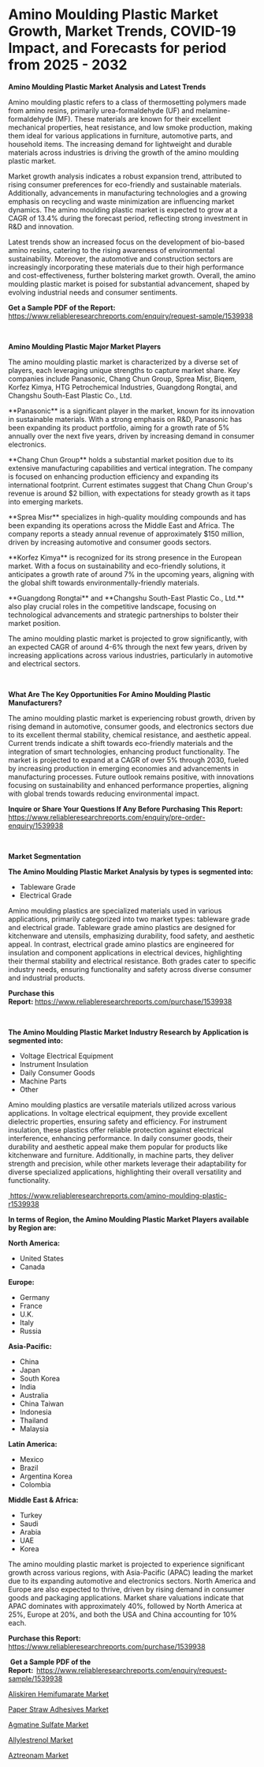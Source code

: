 <p><h1>Amino Moulding Plastic Market Growth, Market Trends, COVID-19 Impact, and Forecasts for period from 2025 - 2032</h1></p><p><strong>Amino Moulding Plastic Market Analysis and Latest Trends</strong></p>
<p><p>Amino moulding plastic refers to a class of thermosetting polymers made from amino resins, primarily urea-formaldehyde (UF) and melamine-formaldehyde (MF). These materials are known for their excellent mechanical properties, heat resistance, and low smoke production, making them ideal for various applications in furniture, automotive parts, and household items. The increasing demand for lightweight and durable materials across industries is driving the growth of the amino moulding plastic market.</p><p>Market growth analysis indicates a robust expansion trend, attributed to rising consumer preferences for eco-friendly and sustainable materials. Additionally, advancements in manufacturing technologies and a growing emphasis on recycling and waste minimization are influencing market dynamics. The amino moulding plastic market is expected to grow at a CAGR of 13.4% during the forecast period, reflecting strong investment in R&D and innovation.</p><p>Latest trends show an increased focus on the development of bio-based amino resins, catering to the rising awareness of environmental sustainability. Moreover, the automotive and construction sectors are increasingly incorporating these materials due to their high performance and cost-effectiveness, further bolstering market growth. Overall, the amino moulding plastic market is poised for substantial advancement, shaped by evolving industrial needs and consumer sentiments.</p></p>
<p><strong>Get a Sample PDF of the Report:&nbsp;</strong> <a href="https://www.reliableresearchreports.com/enquiry/request-sample/1539938?utm_campaign=37&utm_medium=2&utm_source=Github&utm_content=ia&utm_term=01042025&utm_id=amino-moulding-plastic">https://www.reliableresearchreports.com/enquiry/request-sample/1539938</a></p>
<p>&nbsp;</p>
<p><strong>Amino Moulding Plastic Major Market Players</strong></p>
<p><p>The amino moulding plastic market is characterized by a diverse set of players, each leveraging unique strengths to capture market share. Key companies include Panasonic, Chang Chun Group, Sprea Misr, Biqem, Korfez Kimya, HTG Petrochemical Industries, Guangdong Rongtai, and Changshu South-East Plastic Co., Ltd.</p><p>**Panasonic** is a significant player in the market, known for its innovation in sustainable materials. With a strong emphasis on R&D, Panasonic has been expanding its product portfolio, aiming for a growth rate of 5% annually over the next five years, driven by increasing demand in consumer electronics.</p><p>**Chang Chun Group** holds a substantial market position due to its extensive manufacturing capabilities and vertical integration. The company is focused on enhancing production efficiency and expanding its international footprint. Current estimates suggest that Chang Chun Group's revenue is around $2 billion, with expectations for steady growth as it taps into emerging markets.</p><p>**Sprea Misr** specializes in high-quality moulding compounds and has been expanding its operations across the Middle East and Africa. The company reports a steady annual revenue of approximately $150 million, driven by increasing automotive and consumer goods sectors.</p><p>**Korfez Kimya** is recognized for its strong presence in the European market. With a focus on sustainability and eco-friendly solutions, it anticipates a growth rate of around 7% in the upcoming years, aligning with the global shift towards environmentally-friendly materials.</p><p>**Guangdong Rongtai** and **Changshu South-East Plastic Co., Ltd.** also play crucial roles in the competitive landscape, focusing on technological advancements and strategic partnerships to bolster their market position.</p><p>The amino moulding plastic market is projected to grow significantly, with an expected CAGR of around 4-6% through the next few years, driven by increasing applications across various industries, particularly in automotive and electrical sectors.</p></p>
<p>&nbsp;</p>
<p><strong>What Are The Key Opportunities For Amino Moulding Plastic Manufacturers?</strong></p>
<p><p>The amino moulding plastic market is experiencing robust growth, driven by rising demand in automotive, consumer goods, and electronics sectors due to its excellent thermal stability, chemical resistance, and aesthetic appeal. Current trends indicate a shift towards eco-friendly materials and the integration of smart technologies, enhancing product functionality. The market is projected to expand at a CAGR of over 5% through 2030, fueled by increasing production in emerging economies and advancements in manufacturing processes. Future outlook remains positive, with innovations focusing on sustainability and enhanced performance properties, aligning with global trends towards reducing environmental impact.</p></p>
<p><strong>Inquire or Share Your Questions If Any Before Purchasing This Report:</strong> <a href="https://www.reliableresearchreports.com/enquiry/pre-order-enquiry/1539938?utm_campaign=37&utm_medium=2&utm_source=Github&utm_content=ia&utm_term=01042025&utm_id=amino-moulding-plastic">https://www.reliableresearchreports.com/enquiry/pre-order-enquiry/1539938</a></p>
<p>&nbsp;</p>
<p><strong>Market Segmentation</strong></p>
<p><strong>The Amino Moulding Plastic Market Analysis by types is segmented into:</strong></p>
<p><ul><li>Tableware Grade</li><li>Electrical Grade</li></ul></p>
<p><p>Amino moulding plastics are specialized materials used in various applications, primarily categorized into two market types: tableware grade and electrical grade. Tableware grade amino plastics are designed for kitchenware and utensils, emphasizing durability, food safety, and aesthetic appeal. In contrast, electrical grade amino plastics are engineered for insulation and component applications in electrical devices, highlighting their thermal stability and electrical resistance. Both grades cater to specific industry needs, ensuring functionality and safety across diverse consumer and industrial products.</p></p>
<p><strong>Purchase this Report:&nbsp;</strong><a href="https://www.reliableresearchreports.com/purchase/1539938?utm_campaign=37&utm_medium=2&utm_source=Github&utm_content=ia&utm_term=01042025&utm_id=amino-moulding-plastic">https://www.reliableresearchreports.com/purchase/1539938</a></p>
<p>&nbsp;</p>
<p><strong>The Amino Moulding Plastic Market Industry Research by Application is segmented into:</strong></p>
<p><ul><li>Voltage Electrical Equipment</li><li>Instrument Insulation</li><li>Daily Consumer Goods</li><li>Machine Parts</li><li>Other</li></ul></p>
<p><p>Amino moulding plastics are versatile materials utilized across various applications. In voltage electrical equipment, they provide excellent dielectric properties, ensuring safety and efficiency. For instrument insulation, these plastics offer reliable protection against electrical interference, enhancing performance. In daily consumer goods, their durability and aesthetic appeal make them popular for products like kitchenware and furniture. Additionally, in machine parts, they deliver strength and precision, while other markets leverage their adaptability for diverse specialized applications, highlighting their overall versatility and functionality.</p></p>
<p><a href="https://www.reliableresearchreports.com/amino-moulding-plastic-r1539938?utm_campaign=37&utm_medium=2&utm_source=Github&utm_content=ia&utm_term=01042025&utm_id=amino-moulding-plastic">&nbsp;https://www.reliableresearchreports.com/amino-moulding-plastic-r1539938</a></p>
<p><strong>In terms of Region, the Amino Moulding Plastic Market Players available by Region are:</strong></p>
<p>
    <p> <strong> North America: </strong>
        <ul>
            <li>United States</li>
            <li>Canada</li>
        </ul>
        </p> 
    <p> <strong> Europe: </strong>
        <ul>
            <li>Germany</li>
            <li>France</li>
            <li>U.K.</li>
            <li>Italy</li>
            <li>Russia</li>
        </ul>
        </p> 
    <p> <strong> Asia-Pacific: </strong>
        <ul>
            <li>China</li>
            <li>Japan</li>
            <li>South Korea</li>
            <li>India</li>
            <li>Australia</li>
            <li>China Taiwan</li>
            <li>Indonesia</li>
            <li>Thailand</li>
            <li>Malaysia</li>
        </ul>
        </p> 
    <p> <strong> Latin America: </strong>
        <ul>
            <li>Mexico</li>
            <li>Brazil</li>
            <li>Argentina Korea</li>
            <li>Colombia</li>
        </ul>
        </p> 
    <p> <strong> Middle East & Africa: </strong>
        <ul>
            <li>Turkey</li>
            <li>Saudi</li>
            <li>Arabia</li>
            <li>UAE</li>
            <li>Korea</li>
        </ul>
    </p>
    </p>
<p><p>The amino moulding plastic market is projected to experience significant growth across various regions, with Asia-Pacific (APAC) leading the market due to its expanding automotive and electronics sectors. North America and Europe are also expected to thrive, driven by rising demand in consumer goods and packaging applications. Market share valuations indicate that APAC dominates with approximately 40%, followed by North America at 25%, Europe at 20%, and both the USA and China accounting for 10% each.</p></p>
<p><strong>Purchase this Report: </strong><a href="https://www.reliableresearchreports.com/purchase/1539938?utm_campaign=37&utm_medium=2&utm_source=Github&utm_content=ia&utm_term=01042025&utm_id=amino-moulding-plastic">https://www.reliableresearchreports.com/purchase/1539938</a></p>
<p>&nbsp;<strong>Get a Sample PDF of the Report:&nbsp;&nbsp;</strong><a href="https://www.reliableresearchreports.com/enquiry/request-sample/1539938?utm_campaign=37&utm_medium=2&utm_source=Github&utm_content=ia&utm_term=01042025&utm_id=amino-moulding-plastic">https://www.reliableresearchreports.com/enquiry/request-sample/1539938</a></p>
<p><strong></strong></p>
<p><p><a href="https://github.com/brabolyrah3h/Market-Research-Report-List-1/blob/main/aliskiren-hemifumarate-market.md?utm_campaign=37&utm_medium=2&utm_source=Github&utm_content=ia&utm_term=01042025&utm_id=amino-moulding-plastic">Aliskiren Hemifumarate Market</a></p><p><a href="https://github.com/tineamonaya/Market-Research-Report-List-1/blob/main/paper-straw-adhesives-market.md?utm_campaign=37&utm_medium=2&utm_source=Github&utm_content=ia&utm_term=01042025&utm_id=amino-moulding-plastic">Paper Straw Adhesives Market</a></p><p><a href="https://github.com/timayuethem/Market-Research-Report-List-1/blob/main/agmatine-sulfate-market.md?utm_campaign=37&utm_medium=2&utm_source=Github&utm_content=ia&utm_term=01042025&utm_id=amino-moulding-plastic">Agmatine Sulfate Market</a></p><p><a href="https://github.com/sekohlorik/Market-Research-Report-List-1/blob/main/allylestrenol-market.md?utm_campaign=37&utm_medium=2&utm_source=Github&utm_content=ia&utm_term=01042025&utm_id=amino-moulding-plastic">Allylestrenol Market</a></p><p><a href="https://github.com/avirsuckra/Market-Research-Report-List-1/blob/main/aztreonam-market.md?utm_campaign=37&utm_medium=2&utm_source=Github&utm_content=ia&utm_term=01042025&utm_id=amino-moulding-plastic">Aztreonam Market</a></p></p>